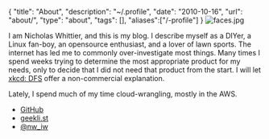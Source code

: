 {
  "title": "About",
  "description": "~/.profile",
  "date": "2010-10-16",
  "url": "about/",
  "type": "about",
  "tags": [],
  "aliases":["/-profile"]
}
![faces.jpg](/files/faces.jpg)

I am Nicholas Whittier, and this is my blog.  I describe myself as a DIYer, a Linux fan-boy, an opensource enthusiast, and a lover of lawn sports.  The internet has led me to commonly over-investigate most things.  Many times I spend weeks trying to determine the most appropriate product for my needs, only to decide that I did not need that product from the start.  I will let [xkcd: DFS](http://xkcd.com/761/) offer a non-commercial explanation.

Lately, I spend much of my time cloud-wrangling, mostly in the AWS. 


- [GitHub](https://github.com/imperialwicket)
- [geekli.st](https://geekli.st/imperialwicket)
- [@nw_iw](https://twitter.com/nw_iw)
